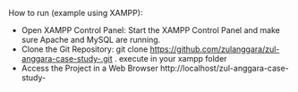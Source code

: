 How to run (example using XAMPP):

- Open XAMPP Control Panel: Start the XAMPP Control Panel and make sure Apache and MySQL are running.
- Clone the Git Repository: git clone https://github.com/zulanggara/zul-anggara-case-study-.git . execute in your xampp folder
- Access the Project in a Web Browser http://localhost/zul-anggara-case-study-
